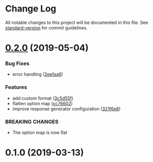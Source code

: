 # Change Log

All notable changes to this project will be documented in this file. See [standard-version](https://github.com/conventional-changelog/standard-version) for commit guidelines.

# [0.2.0](https://github.com/throskam/koa-oas/compare/v0.1.0...v0.2.0) (2019-05-04)


### Bug Fixes

* error handling ([2eefaa6](https://github.com/throskam/koa-oas/commit/2eefaa6))


### Features

* add custom format ([3c5d55f](https://github.com/throskam/koa-oas/commit/3c5d55f))
* flatten option map ([cc76602](https://github.com/throskam/koa-oas/commit/cc76602))
* improve response generator configuration ([321f6e8](https://github.com/throskam/koa-oas/commit/321f6e8))


### BREAKING CHANGES

* The option map is now flat



# 0.1.0 (2019-03-13)
